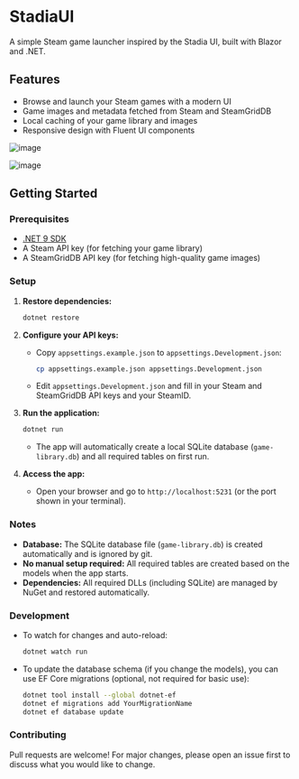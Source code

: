 # StadiaUI

A simple Steam game launcher inspired by the Stadia UI, built with Blazor and .NET.

## Features

- Browse and launch your Steam games with a modern UI
- Game images and metadata fetched from Steam and SteamGridDB
- Local caching of your game library and images
- Responsive design with Fluent UI components

![image](https://github.com/user-attachments/assets/5fc51950-aa67-4e81-8d43-db382054f0b1)

![image](https://github.com/user-attachments/assets/d37d05e1-9b62-4b67-889b-405dca050539)


## Getting Started

### Prerequisites

- [.NET 9 SDK](https://dotnet.microsoft.com/download)
- A Steam API key (for fetching your game library)
- A SteamGridDB API key (for fetching high-quality game images)

### Setup

1. **Restore dependencies:**
   ```sh
   dotnet restore
   ```

2. **Configure your API keys:**
   - Copy `appsettings.example.json` to `appsettings.Development.json`:
     ```sh
     cp appsettings.example.json appsettings.Development.json
     ```
   - Edit `appsettings.Development.json` and fill in your Steam and SteamGridDB API keys and your SteamID.

3. **Run the application:**
   ```sh
   dotnet run
   ```
   - The app will automatically create a local SQLite database (`game-library.db`) and all required tables on first run.

4. **Access the app:**
   - Open your browser and go to `http://localhost:5231` (or the port shown in your terminal).

### Notes

- **Database:** The SQLite database file (`game-library.db`) is created automatically and is ignored by git.
- **No manual setup required:** All required tables are created based on the models when the app starts.
- **Dependencies:** All required DLLs (including SQLite) are managed by NuGet and restored automatically.

### Development

- To watch for changes and auto-reload:
  ```sh
  dotnet watch run
  ```

- To update the database schema (if you change the models), you can use EF Core migrations (optional, not required for basic use):
  ```sh
  dotnet tool install --global dotnet-ef
  dotnet ef migrations add YourMigrationName
  dotnet ef database update
  ```

### Contributing

Pull requests are welcome! For major changes, please open an issue first to discuss what you would like to change.
